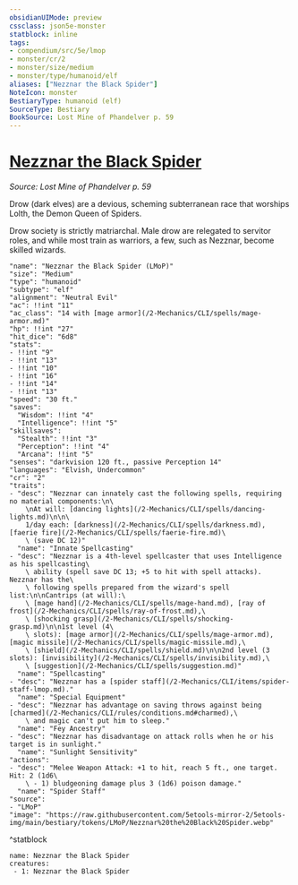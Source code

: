 ```yaml
---
obsidianUIMode: preview
cssclass: json5e-monster
statblock: inline
tags:
- compendium/src/5e/lmop
- monster/cr/2
- monster/size/medium
- monster/type/humanoid/elf
aliases: ["Nezznar the Black Spider"]
NoteIcon: monster
BestiaryType: humanoid (elf)
SourceType: Bestiary
BookSource: Lost Mine of Phandelver p. 59
---
```

# [Nezznar the Black Spider](2-Mechanics/CLI/bestiary/npc/nezznar-the-black-spider-lmop.md)
*Source: Lost Mine of Phandelver p. 59*  

Drow (dark elves) are a devious, scheming subterranean race that worships Lolth, the Demon Queen of Spiders.

Drow society is strictly matriarchal. Male drow are relegated to servitor roles, and while most train as warriors, a few, such as Nezznar, become skilled wizards.

```statblock
"name": "Nezznar the Black Spider (LMoP)"
"size": "Medium"
"type": "humanoid"
"subtype": "elf"
"alignment": "Neutral Evil"
"ac": !!int "11"
"ac_class": "14 with [mage armor](/2-Mechanics/CLI/spells/mage-armor.md)"
"hp": !!int "27"
"hit_dice": "6d8"
"stats":
- !!int "9"
- !!int "13"
- !!int "10"
- !!int "16"
- !!int "14"
- !!int "13"
"speed": "30 ft."
"saves":
  "Wisdom": !!int "4"
  "Intelligence": !!int "5"
"skillsaves":
  "Stealth": !!int "3"
  "Perception": !!int "4"
  "Arcana": !!int "5"
"senses": "darkvision 120 ft., passive Perception 14"
"languages": "Elvish, Undercommon"
"cr": "2"
"traits":
- "desc": "Nezznar can innately cast the following spells, requiring no material components:\n\
    \nAt will: [dancing lights](/2-Mechanics/CLI/spells/dancing-lights.md)\n\n\
    1/day each: [darkness](/2-Mechanics/CLI/spells/darkness.md), [faerie fire](/2-Mechanics/CLI/spells/faerie-fire.md)\
    \ (save DC 12)"
  "name": "Innate Spellcasting"
- "desc": "Nezznar is a 4th-level spellcaster that uses Intelligence as his spellcasting\
    \ ability (spell save DC 13; +5 to hit with spell attacks). Nezznar has the\
    \ following spells prepared from the wizard's spell list:\n\nCantrips (at will):\
    \ [mage hand](/2-Mechanics/CLI/spells/mage-hand.md), [ray of frost](/2-Mechanics/CLI/spells/ray-of-frost.md),\
    \ [shocking grasp](/2-Mechanics/CLI/spells/shocking-grasp.md)\n\n1st level (4\
    \ slots): [mage armor](/2-Mechanics/CLI/spells/mage-armor.md), [magic missile](/2-Mechanics/CLI/spells/magic-missile.md),\
    \ [shield](/2-Mechanics/CLI/spells/shield.md)\n\n2nd level (3 slots): [invisibility](/2-Mechanics/CLI/spells/invisibility.md),\
    \ [suggestion](/2-Mechanics/CLI/spells/suggestion.md)"
  "name": "Spellcasting"
- "desc": "Nezznar has a [spider staff](/2-Mechanics/CLI/items/spider-staff-lmop.md)."
  "name": "Special Equipment"
- "desc": "Nezznar has advantage on saving throws against being [charmed](/2-Mechanics/CLI/rules/conditions.md#charmed),\
    \ and magic can't put him to sleep."
  "name": "Fey Ancestry"
- "desc": "Nezznar has disadvantage on attack rolls when he or his target is in sunlight."
  "name": "Sunlight Sensitivity"
"actions":
- "desc": "Melee Weapon Attack: +1 to hit, reach 5 ft., one target. Hit: 2 (1d6\
    \ - 1) bludgeoning damage plus 3 (1d6) poison damage."
  "name": "Spider Staff"
"source":
- "LMoP"
"image": "https://raw.githubusercontent.com/5etools-mirror-2/5etools-img/main/bestiary/tokens/LMoP/Nezznar%20the%20Black%20Spider.webp"
```
^statblock

```encounter-table
name: Nezznar the Black Spider
creatures:
 - 1: Nezznar the Black Spider
```